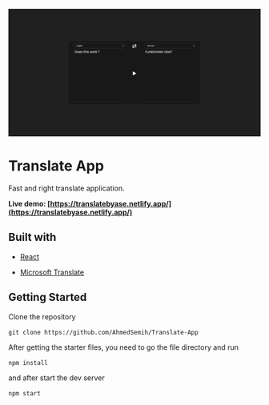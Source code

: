 ![TranslateApp](./Image.JPG)

# Translate App

Fast and right translate application.

**Live demo: [https://translatebyase.netlify.app/](https://translatebyase.netlify.app/)**

## Built with

- [React](https://reactjs.org/)

- [Microsoft Translate](https://rapidapi.com/microsoft-azure-org-microsoft-cognitive-services/api/microsoft-translator-text/)

## Getting Started

Clone the repository

```
git clone https://github.com/AhmedSemih/Translate-App
```

After getting the starter files, you need to go the file directory and run

```
npm install
```

and after start the dev server

```
npm start
```